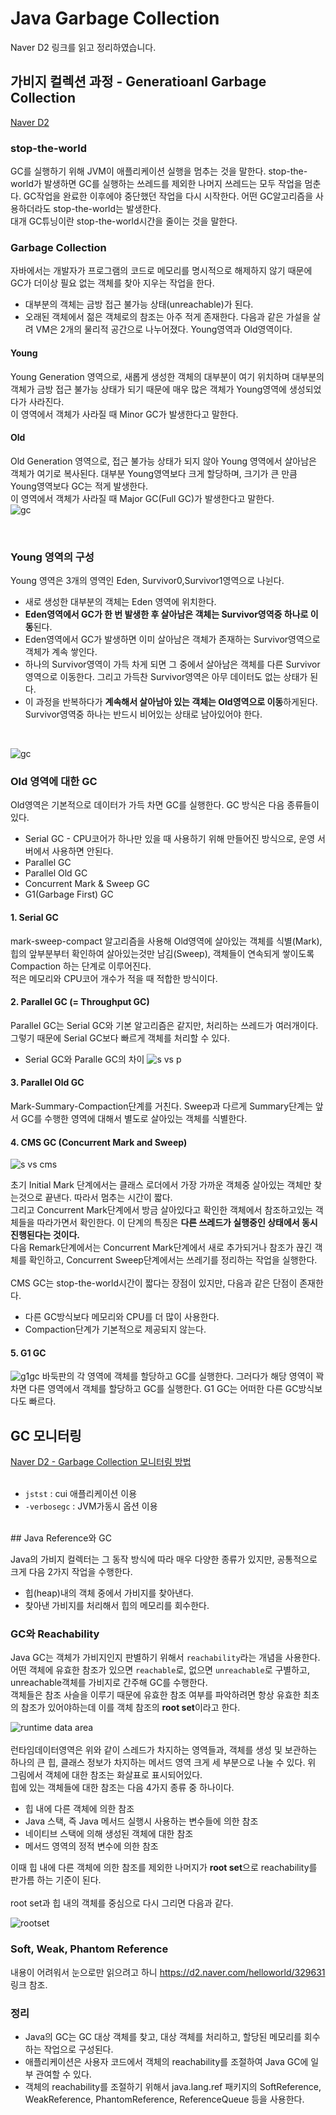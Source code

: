 # Java Garbage Collection
Naver D2 링크를 읽고 정리하였습니다.
## 가비지 컬렉션 과정 - Generatioanl Garbage Collection
[Naver D2](https://d2.naver.com/helloworld/1329)
### stop-the-world
GC를 실행하기 위해 JVM이 애플리케이션 실행을 멈추는 것을 말한다.
stop-the-world가 발생하면 GC를 실행하는 쓰레드를 제외한 나머지 쓰레드는 모두 작업을 멈춘다. GC작업을 완료한 이후에야 중단했던 작업을 다시 시작한다.
어떤 GC알고리즘을 사용하더라도 stop-the-world는 발생한다.  
대개 GC튜닝이란 stop-the-world시간을 줄이는 것을 말한다.
<br/>
### Garbage Collection
자바에서는 개발자가 프로그램의 코드로 메모리를 명시적으로 해제하지 않기 때문에 GC가 더이상 필요 없는 객체를 찾아 지우는 작업을 한다.
- 대부분의 객체는 금방 접근 불가능 상태(unreachable)가 된다.
- 오래된 객체에서 젊은 객체로의 참조는 아주 적게 존재한다.
다음과 같은 가설을 살려 VM은 2개의 물리적 공간으로 나누어졌다. Young영역과 Old영역이다.
#### Young
Young Generation 영역으로, 새롭게 생성한 객체의 대부분이 여기 위치하며 대부분의 객체가 금방 접근 불가능 상태가 되기 때문에 매우 많은 객체가 Young영역에 생성되었다가 사라진다.  
이 영역에서 객체가 사라질 때 Minor GC가 발생한다고 말한다.
#### Old
Old Generation 영역으로, 접근 불가능 상태가 되지 않아 Young 영역에서 살아남은 객체가 여기로 복사된다.
대부분 Young영역보다 크게 할당하며, 크기가 큰 만큼 Young영역보다 GC는 적게 발생한다.  
이 영역에서 객체가 사라질 때 Major GC(Full GC)가 발생한다고 말한다.
<br/>
![gc](https://d2.naver.com/content/images/2015/06/helloworld-1329-1.png)

<br/>

### Young 영역의 구성  
Young 영역은 3개의 영역인 Eden, Survivor0,Survivor1영역으로 나뉜다.
- 새로 생성한 대부분의 객체는 Eden 영역에 위치한다.
- **Eden영역에서 GC가 한 번 발생한 후 살아남은 객체는 Survivor영역중 하나로 이동**된다.
- Eden영역에서 GC가 발생하면 이미 살아남은 객체가 존재하는 Survivor영역으로 객체가 계속 쌓인다.
- 하나의 Survivor영역이 가득 차게 되면 그 중에서 살아남은 객체를 다른 Survivor영역으로 이동한다. 그리고 가득찬 Survivor영역은 아무 데이터도 없는 상태가 된다.
- 이 과정을 반복하다가 **계속해서 살아남아 있는 객체는 Old영역으로 이동**하게된다.
Survivor영역중 하나는 반드시 비어있는 상태로 남아있어야 한다.  

<br/>

![gc](https://d2.naver.com/content/images/2015/06/helloworld-1329-3.png)
<br/>
### Old 영역에 대한 GC
Old영역은 기본적으로 데이터가 가득 차면 GC를 실행한다.  GC 방식은 다음 종류들이 있다.
- Serial GC - CPU코어가 하나만 있을 때 사용하기 위해 만들어진 방식으로, 운영 서버에서 사용하면 안된다.
- Parallel GC
- Parallel Old GC
- Concurrent Mark & Sweep GC
- G1(Garbage First) GC
#### 1. Serial GC
mark-sweep-compact 알고리즘을 사용해 Old영역에 살아있는 객체를 식별(Mark), 힙의 앞부분부터 확인하여 살아있는것만 남김(Sweep), 객체들이 연속되게 쌓이도록 Compaction 하는 단계로 이루어진다.  
적은 메모리와 CPU코어 개수가 적을 때 적합한 방식이다.  
#### 2. Parallel GC (= Throughput GC)
Parallel GC는 Serial GC와 기본 알고리즘은 같지만, 처리하는 쓰레드가 여러개이다. 그렇기 때문에 Serial GC보다 빠르게 객체를 처리할 수 있다.
- Serial GC와 Paralle GC의 차이
![s vs p](https://d2.naver.com/content/images/2015/06/helloworld-1329-4.png)
#### 3. Parallel Old GC
Mark-Summary-Compaction단계를 거친다. Sweep과 다르게 Summary단계는 앞서 GC를 수행한 영역에 대해서 별도로 살아있는 객체를 식별한다.  
#### 4. CMS GC (Concurrent Mark and Sweep)
![s vs cms](https://d2.naver.com/content/images/2015/06/helloworld-1329-5.png)  

초기 Initial Mark 단계에서는 클래스 로더에서 가장 가까운 객체중 살아있는 객체만 찾는것으로 끝낸다. 따라서 멈추는 시간이 짧다.  
그리고 Concurrent Mark단계에서 방금 살아있다고 확인한 객체에서 참조하고있는 객체들을 따라가면서 확인한다. 이 단계의 특징은 **다른 쓰레드가 실행중인 상태에서 동시 진행된다는 것이다.**  
다음 Remark단계에서는 Concurrent Mark단계에서 새로 추가되거나 참조가 끊긴 객체를 확인하고, Concurrent Sweep단계에서는 쓰레기를 정리하는 작업을 실행한다.  
<br/>
CMS GC는 stop-the-world시간이 짧다는 장점이 있지만, 다음과 같은 단점이 존재한다.
- 다른 GC방식보다 메모리와 CPU를 더 많이 사용한다.
- Compaction단계가 기본적으로 제공되지 않는다.  
#### 5. G1 GC
![g1gc](https://d2.naver.com/content/images/2015/06/helloworld-1329-6.png)
바둑판의 각 영역에 객체를 할당하고 GC를 실행한다. 그러다가 해당 영역이 꽉차면 다른 영역에서 객체를 할당하고 GC를 실행한다. G1 GC는 어떠한 다른 GC방식보다도 빠르다.
## GC 모니터링
[Naver D2 - Garbage Collection 모니터링 방법](https://d2.naver.com/helloworld/6043)  
<br/>
- `jstst` : cui 애플리케이션 이용
- `-verbosegc` : JVM가동시 옵션 이용
<br/>
## Java Reference와 GC

Java의 가비지 컬렉터는 그 동작 방식에 따라 매우 다양한 종류가 있지만, 공통적으로 크게 다음 2가지 작업을 수행한다.  
- 힙(heap)내의 객체 중에서 가비지를 찾아낸다.  
- 찾아낸 가비지를 처리해서 힙의 메모리를 회수한다.  

### GC와 Reachability  

Java GC는 객체가 가비지인지 판별하기 위해서 `reachability`라는 개념을 사용한다. 어떤 객체에 유효한 참조가 있으면 `reachable`로, 없으면 `unreachable`로 구별하고, unreachable객체를 가비지로 간주해 GC를 수행한다.   
객체들은 참조 사슬을 이루기 때문에 유효한 참조 여부를 파악하려면 항상 유효한 최초의 참조가 있어야하는데 이를 객체 참조의 **root set**이라고 한다.  

![runtime data area](https://d2.naver.com/content/images/2015/06/helloworld-329631-1.png)  
<br/>
런타임데이터영역은 위와 같이 스레드가 차지하는 영역들과, 객체를 생성 및 보관하는 하나의 큰 힙, 클래스 정보가 차지하는 메서드 영역 크게 세 부분으로 나눌 수 있다. 위 그림에서 객체에 대한 참조는 화살표로 표시되어있다.  
힙에 있는 객체들에 대한 참조는 다음 4가지 종류 중 하나이다.
- 힙 내에 다른 객체에 의한 참조
- Java 스택, 즉 Java 메서드 실행시 사용하는 변수들에 의한 참조
- 네이티브 스택에 의해 생성된 객체에 대한 참조
- 메서드 영역의 정적 변수에 의한 참조  

이때 힙 내에 다른 객체에 의한 참조를 제외한 나머지가 **root set**으로 reachability를 판가름 하는 기준이 된다.  
<br/>
root set과 힙 내의 객체를 중심으로 다시 그리면 다음과 같다.

![rootset](https://d2.naver.com/content/images/2015/06/helloworld-329631-2.png)

### Soft, Weak, Phantom Reference
내용이 어려워서 눈으로만 읽으려고 하니 https://d2.naver.com/helloworld/329631 링크 참조.
<br/>
### 정리
- Java의 GC는 GC 대상 객체를 찾고, 대상 객체를 처리하고, 할당된 메모리를 회수하는 작업으로 구성된다.
- 애플리케이션은 사용자 코드에서 객체의 reachability를 조절하여 Java GC에 일부 관여할 수 있다.
- 객체의 reachability를 조절하기 위해서 java.lang.ref 패키지의 SoftReference, WeakReference, PhantomReference, ReferenceQueue 등을 사용한다.